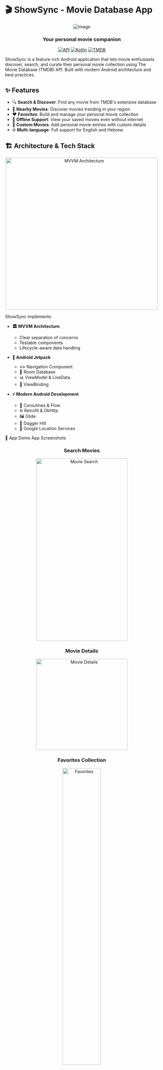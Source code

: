# 🎬 ShowSync - Movie Database App

<div align="center">
  
![image](https://github.com/user-attachments/assets/dc4d6071-593c-43a7-95c4-5a00e5d5f669)


  
  ### Your personal movie companion
  
  [![API](https://img.shields.io/badge/API-21%2B-brightgreen.svg)](https://android-arsenal.com/api?level=21)
  [![Kotlin](https://img.shields.io/badge/Kotlin-1.9.24-blue.svg)](https://kotlinlang.org)
  [![TMDB](https://img.shields.io/badge/TMDB-API-yellow.svg)](https://www.themoviedb.org/documentation/api)
  
</div>

ShowSync is a feature-rich Android application that lets movie enthusiasts discover, search, and curate their personal movie collection using The Movie Database (TMDB) API. Built with modern Android architecture and best practices.

## ✨ Features

- 🔍 **Search & Discover**: Find any movie from TMDB's extensive database
- 📍 **Nearby Movies**: Discover movies trending in your region
- ❤️ **Favorites**: Build and manage your personal movie collection
- 📱 **Offline Support**: View your saved movies even without internet
- 📝 **Custom Movies**: Add personal movie entries with custom details
- 🌐 **Multi-language**: Full support for English and Hebrew

## 🏗️ Architecture & Tech Stack

<div align="center">
  <img src="https://developer.android.com/topic/libraries/architecture/images/final-architecture.png" width="500" alt="MVVM Architecture">
</div>

ShowSync implements:

- **🏛️ MVVM Architecture**
  - Clear separation of concerns
  - Testable components
  - Lifecycle-aware data handling

- **🧩 Android Jetpack**
  - ↔️ Navigation Component
  - 💾 Room Database
  - 📊 ViewModel & LiveData
  - 🔗 ViewBinding

- **⚡ Modern Android Development**
  - 🧵 Coroutines & Flow
  - 🌐 Retrofit & OkHttp
  - 🖼️ Glide
  - 💉 Dagger Hilt
  - 📍 Google Location Services

📱 App Demo
App Screenshots
<div align="center">
  <h3>Search Movies</h3>
  <!-- Control image size with width and height attributes -->
  <img src="https://i.imgur.com/EXAMPLE1.png" width="300" height="600" alt="Movie Search">
  <h3>Movie Details</h3>
  <!-- You can use only width to maintain aspect ratio -->
  <img src="https://i.imgur.com/EXAMPLE2.png" width="300" alt="Movie Details">
  <h3>Favorites Collection</h3>
  <!-- You can use percentages for responsive sizing -->
  <img src="https://i.imgur.com/EXAMPLE3.png" width="50%" alt="Favorites">
  <h3>Regional Discoveries</h3>
  <!-- You can use HTML style attribute for more control -->
  <img src="https://i.imgur.com/EXAMPLE4.png" style="width:300px; max-width:100%; border:2px solid #ddd; border-radius:10px;" alt="Nearby Movies">
  <h3>Add Custom Movies</h3>
  <img src="![image](https://github.com/user-attachments/assets/26e66afd-3349-4748-ae08-f0e9b72a4379)
" width="300" alt="Add Movie">
  <h3>Movie Collection</h3>
  <img src="https://github.com/user-attachments/assets/b1761593-7008-4305-b1a0-0475686896b5" width="300" alt="Movie Collection">
</div>
<div align="center">
 
  </a>
</div>
🛠️ Dependencies
<table>
  <tr>
    <td>
      <ul>
        <li>AndroidX Core: 1.15.0</li>
        <li>Lifecycle: 2.8.7</li>
        <li>Room: 2.6.1</li>
        <li>Retrofit: 2.9.0</li>
      </ul>
    </td>
    <td>
      <ul>
        <li>Glide: 4.16.0</li>
        <li>Google Play Services: 21.3.0</li>
        <li>Material Design: 1.12.0</li>
        <li>Kotlin Coroutines: 1.6.4</li>
      </ul>
    </td>
  </tr>
</table>


</div>


## 🛠️ Dependencies

<table>
  <tr>
    <td>
      <ul>
        <li>AndroidX Core: 1.15.0</li>
        <li>Lifecycle: 2.8.7</li>
        <li>Room: 2.6.1</li>
        <li>Retrofit: 2.9.0</li>
      </ul>
    </td>
    <td>
      <ul>
        <li>Glide: 4.16.0</li>
        <li>Google Play Services: 21.3.0</li>
        <li>Material Design: 1.12.0</li>
        <li>Kotlin Coroutines: 1.6.4</li>
      </ul>
    </td>
  </tr>
</table>

## 🚀 Getting Started

### Prerequisites
- Android Studio Arctic Fox (2020.3.1) or newer
- Android SDK with minimum API 21
- Kotlin 1.9.24 or newer

### Installation

1. **Clone the repo**
   ```bash
   git clone https://github.com/yourusername/showsync.git
   ```

2. **Open in Android Studio**
   
   Open Android Studio, select "Open an existing project" and navigate to the cloned directory.

3. **API Key Setup**
   
   Replace the TMDB API key in `AppModule.kt`:
   ```kotlin
   // Find this line and replace with your key
   val apiKey = "your_tmdb_api_key"
   ```
   
   > 💡 **Tip:** Create a free account at [TMDB](https://www.themoviedb.org/signup) to get your API key!

4. **Build and run**
   
   Connect a device or use the Android Emulator to build and run the application.

## 📂 Project Structure

```
com.example.midproject_imdb/
├── core/                      # Core application components
│   └── MovieApplication.kt    # Application class with Hilt
│
├── data/                      # Data layer
│   ├── local_db/              # Room database implementation
│   │   ├── MovieDao.kt        # Data Access Objects
│   │   ├── MovieTMDBDao.kt
│   │   ├── MovieDataBase.kt   # Local databases
│   │   └── MovieTMDBDatabase.kt
│   │
│   ├── models/                # Data models
│   │   ├── Movie.kt           # Local movie entity
│   │   └── MovieTMDB.kt       # API movie entity
│   │
│   ├── repositories/          # Repository pattern implementation
│   │   ├── MovieRepository.kt    # Local movies repository
│   │   └── MovieTMDbRepo.kt      # TMDB API repository
│   │
│   └── retrofit/              # Network layer
│       └── MovieApiService.kt # API service definitions
│
├── di/                        # Dependency injection
│   └── AppModule.kt           # Hilt module for dependencies
│
└── ui/                        # Presentation layer
    ├── all_movies/            # Movie list feature
    ├── add_movie/             # Add movie feature
    ├── detail_movie/          # Movie details feature
    ├── favorite_movies/       # Favorites feature
    ├── movie_search/          # Search feature
    ├── nearby_movies/         # Location-based movies feature
    └── MovieTMDBDetailed/     # TMDB movie details
```

## 🔐 Permissions

<table>
  <tr>
    <th>Permission</th>
    <th>Why it's needed</th>
  </tr>
  <tr>
    <td><code>INTERNET</code></td>
    <td>To fetch movie data from TMDB API</td>
  </tr>
  <tr>
    <td><code>ACCESS_NETWORK_STATE</code></td>
    <td>To check network connectivity status</td>
  </tr>
  <tr>
    <td><code>ACCESS_COARSE_LOCATION</code></td>
    <td>To determine your region for nearby movies</td>
  </tr>
  <tr>
    <td><code>ACCESS_FINE_LOCATION</code></td>
    <td>For more precise location data (optional)</td>
  </tr>
</table>

> **Note:** The app handles permission requests gracefully and provides alternative functionality when permissions are denied.

## 📄 License

```
MIT License

Copyright (c) 2025 ShowSync Developers

Permission is hereby granted, free of charge, to any person obtaining a copy
of this software and associated documentation files (the "Software"), to deal
in the Software without restriction, including without limitation the rights
to use, copy, modify, merge, publish, distribute, sublicense, and/or sell
copies of the Software, and to permit persons to whom the Software is
furnished to do so, subject to the following conditions:

The above copyright notice and this permission notice shall be included in all
copies or substantial portions of the Software.

THE SOFTWARE IS PROVIDED "AS IS", WITHOUT WARRANTY OF ANY KIND, EXPRESS OR
IMPLIED, INCLUDING BUT NOT LIMITED TO THE WARRANTIES OF MERCHANTABILITY,
FITNESS FOR A PARTICULAR PURPOSE AND NONINFRINGEMENT. IN NO EVENT SHALL THE
AUTHORS OR COPYRIGHT HOLDERS BE LIABLE FOR ANY CLAIM, DAMAGES OR OTHER
LIABILITY, WHETHER IN AN ACTION OF CONTRACT, TORT OR OTHERWISE, ARISING FROM,
OUT OF OR IN CONNECTION WITH THE SOFTWARE OR THE USE OR OTHER DEALINGS IN THE
SOFTWARE.
```
